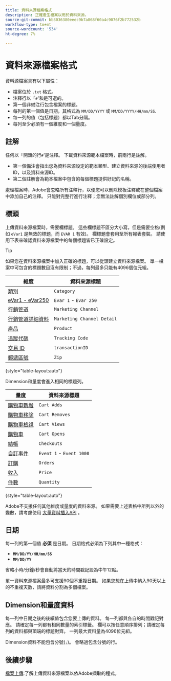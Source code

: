 ```yaml
---
title: 資料來源檔案格式
description: 正確產生檔案以用於資料來源。
source-git-commit: bb3036380eeec9b7a868f60a4c9076f2b772532b
workflow-type: tm+mt
source-wordcount: '534'
ht-degree: 7%

---
```


# 資料來源檔案格式

資料源檔案具有以下屬性：

* 檔案位於 `.txt` 格式。
* 注釋行以「`#`&#39;和是可選的。
* 第一個非備注行包含檔案的標題。
* 每列的第一個值是日期，其格式為 `MM/DD/YYYY` 或 `MM/DD/YYYY/HH/mm/SS`.
* 每一列的值（包括標題）都以Tab分隔。
* 每列至少必須有一個維度和一個量度。

## 註解

任何以「開頭的行`#`&#39;是注釋。 下載資料來源範本檔案時，前兩行是註解。

* 第一個備注會指出您為資料來源設定的範本類型、建立資料來源的後端使用者ID，以及資料來源ID。
* 第二個註解會為範本檔案中包含的每個標題提供好記的名稱。

處理檔案時，Adobe會忽略所有注釋行，以便您可以刪除模板注釋或在整個檔案中添加自己的注釋。 只能對完整行進行注釋；您無法註解個別欄位或部分列。

## 標頭

上傳資料來源檔案時，需要欄標題。 這些欄標題不區分大小寫，但是需要空格(例如 `eVar1` 是無效的標題，而 `EVAR 1` 有效)。 欄標題會套用至所有報表套裝。 請使用下表來確認資料來源檔案中的每個標題皆已正確設定。

>[!TIP]
>
>如果您在資料來源檔案中加入正確的標題，可以從頭建立資料來源檔案。 單一檔案中可包含的標題數目沒有限制；不過，每列最多只能有4096個位元組。

| 維度 | 資料來源標題 |
| --- | --- |
| [類別](/help/components/dimensions/category.md) | `Category` |
| [eVar1 - eVar250](/help/components/dimensions/evar.md) | `Evar 1` - `Evar 250` |
| [行銷管道](/help/components/dimensions/marketing-channel.md) | `Marketing Channel` |
| [行銷管道詳細資料](/help/components/dimensions/marketing-detail.md) | `Marketing Channel Detail` |
| [產品](/help/components/dimensions/product.md) | `Product` |
| [追蹤代碼](/help/components/dimensions/tracking-code.md) | `Tracking Code` |
| [交易 ID](/help/implement/vars/page-vars/transactionid.md) | `transactionID` |
| [郵遞區號](/help/components/dimensions/zip-code.md) | `Zip` |

{style="table-layout:auto"}

Dimension和量度會進入相同的標題列。

| 量度 | 資料來源標題 |
| --- | --- |
| [購物車新增](/help/components/metrics/cart-additions.md) | `Cart Adds` |
| [購物車移除](/help/components/metrics/cart-removals.md) | `Cart Removes` |
| [購物車檢視](/help/components/metrics/cart-views.md) | `Cart Views` |
| [購物車](/help/components/metrics/carts.md) | `Cart Opens` |
| [結帳](/help/components/metrics/checkouts.md) | `Checkouts` |
| [自訂事件](/help/components/metrics/custom-events.md) | `Event 1` - `Event 1000` |
| [訂購](/help/components/metrics/orders.md) | `Orders` |
| [收入](/help/components/metrics/revenue.md) | `Price` |
| [件數](/help/components/metrics/units.md) | `Quantity` |

{style="table-layout:auto"}

Adobe不支援任何其他維度或量度的資料來源。 如果需要上述表格中所列以外的變數，請考慮使用 [大量資料插入API](https://developer.adobe.com/analytics-apis/docs/2.0/guides/endpoints/bulk-data-insertion/) 。

## 日期

每一列的第一個值 **必須** 是日期。 日期格式必須為下列其中一種格式：

* **`MM/DD/YY/HH/mm/SS`**
* **`MM/DD/YY`**

省略小時/分鐘/秒會自動將當天的時間戳記設為中午12點。

單一資料來源檔案最多可支援90個不重複日期。 如果您想在上傳中納入90天以上的不重複天數，請將資料分割為多個檔案。

## Dimension和量度資料

每一列中日期之後的後續值包含您要上傳的資料。 每一列都與各自的時間戳記對應。 請確定每一列都有相同數量的索引標籤。 欄可以按任意順序排列；請確定每列的資料都與頂端的標題對齊。 一列最大資料量為4096位元組。

Dimension資料不能包含分號(`;`)。 會略過包含分號的行。

## 後續步驟

[檔案上傳](file-upload.md):了解上傳資料來源檔案以依Adobe擷取的程式。
